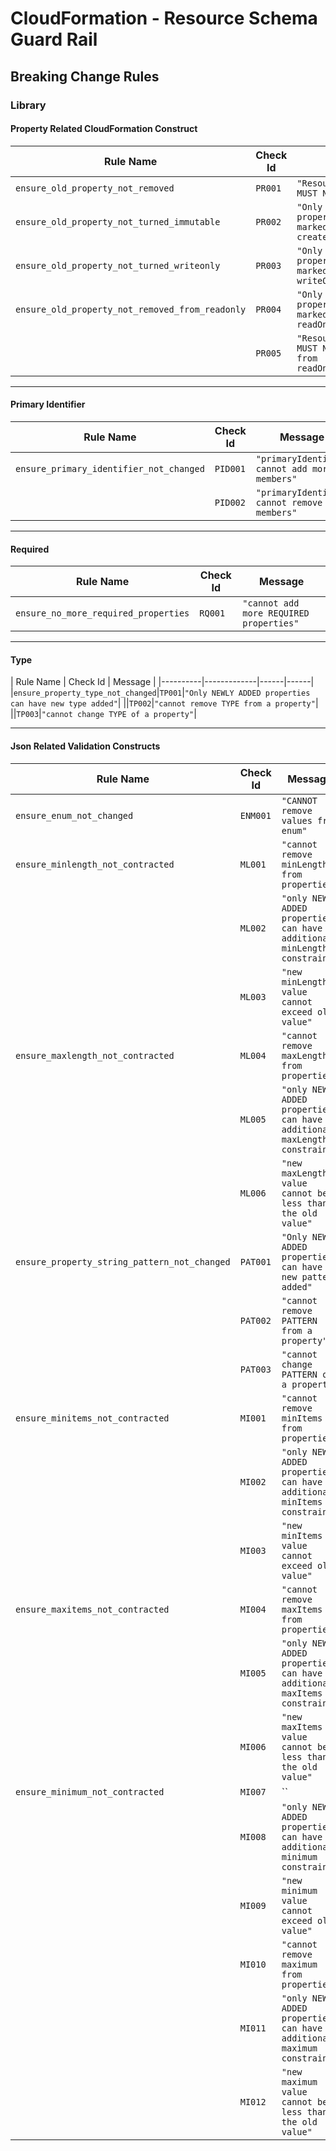 # CloudFormation - Resource Schema Guard Rail
## Breaking Change Rules
### Library
#### Property Related CloudFormation Construct

| Rule Name   |      Check Id      |  Message |
|----------|-------------|------|
| `ensure_old_property_not_removed` |  `PR001` | `"Resource properties MUST NOT be removed"` |
|`ensure_old_property_not_turned_immutable`|`PR002`|`"Only NEWLY ADDED properties can be marked as createOnlyProperties"`|
|`ensure_old_property_not_turned_writeonly`|`PR003`|`"Only NEWLY ADDED properties can be marked as writeOnlyProperties"`|
|`ensure_old_property_not_removed_from_readonly`|`PR004`|`"Only NEWLY ADDED properties can be marked as readOnlyProperties"`|
||`PR005`|`"Resource properties MUST NOT be removed from readOnlyProperties"`|

***
#### Primary Identifier
| Rule Name   |      Check Id      |  Message |
|----------|------------|------|
|`ensure_primary_identifier_not_changed`|`PID001`|`"primaryIdentifier cannot add more members"`|
||`PID002`|`"primaryIdentifier cannot remove members"`|

***
#### Required
| Rule Name   |      Check Id      |  Message |
|----------|-------------|------|
|`ensure_no_more_required_properties`|`RQ001`|`"cannot add more REQUIRED properties"`|

***
#### Type
| Rule Name   |      Check Id      |  Message |
|----------|-------------|------|------|
|`ensure_property_type_not_changed`|`TP001`|`"Only NEWLY ADDED properties can have new type added"`|
||`TP002`|`"cannot remove TYPE from a property"`|
||`TP003`|`"cannot change TYPE of a property"`|

***
#### Json Related Validation Constructs
| Rule Name   |      Check Id      |  Message |
|----------|-------------|------|
|`ensure_enum_not_changed`|`ENM001`|`"CANNOT remove values from enum"`|
|`ensure_minlength_not_contracted`|`ML001`|`"cannot remove minLength from properties"`|
||`ML002`|`"only NEWLY ADDED properties can have additional minLength constraint"`|
||`ML003`|`"new minLength value cannot exceed old value"`|
|`ensure_maxlength_not_contracted`|`ML004`|`"cannot remove maxLength from properties"`|
||`ML005`|`"only NEWLY ADDED properties can have additional maxLength constraint"`|
||`ML006`|`"new maxLength value cannot be less than the old value"`|
|`ensure_property_string_pattern_not_changed`|`PAT001`|`"Only NEWLY ADDED properties can have new pattern added"`|
||`PAT002`|`"cannot remove PATTERN from a property"`|
||`PAT003`|`"cannot change PATTERN of a property"`|
|`ensure_minitems_not_contracted`|`MI001`|`"cannot remove minItems from properties"`|
||`MI002`|`"only NEWLY ADDED properties can have additional minItems constraint"`|
||`MI003`|`"new minItems value cannot exceed old value"`|
|`ensure_maxitems_not_contracted`|`MI004`|`"cannot remove maxItems from properties"`|
||`MI005`|`"only NEWLY ADDED properties can have additional maxItems constraint"`|
||`MI006`|`"new maxItems value cannot be less than the old value"`|
|`ensure_minimum_not_contracted`|`MI007`|``|
||`MI008`|`"only NEWLY ADDED properties can have additional minimum constraint"`|
||`MI009`|`"new minimum value cannot exceed old value"`|
||`MI010`|`"cannot remove maximum from properties"`|
||`MI011`|`"only NEWLY ADDED properties can have additional maximum constraint"`|
||`MI012`|`"new maximum value cannot be less than the old value"`|
